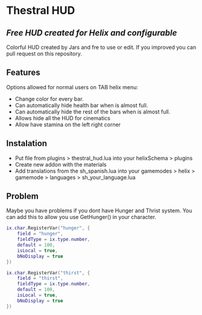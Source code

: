 # Thestral HUD
## _Free HUD created for Helix and configurable_

Colorful HUD created by Jars and fre to use or edit. If you improved you can pull request on
this repository.

## Features

Options allowed for normal users on TAB helix menu:

- Change color for every bar.
- Can automatically hide health bar when is almost full.
- Can automatically hide the rest of the bars when is almost full.
- Allows hide all the HUD for cinematics
- Allow have stamina on the left right corner

## Instalation
- Put file from plugins > thestral_hud.lua into your helixSchema > plugins
- Create new addon with the materials
- Add translations from the sh_spanish.lua into your gamemodes > helix > gamemode > languages > sh_your_language.lua


## Problem
Maybe you have problems if you dont have Hunger and Thrist system.
You can add this to allow you use GetHunger() in your character.
```lua
ix.char.RegisterVar("hunger", {
	field = "hunger",
	fieldType = ix.type.number,
	default = 100,
	isLocal = true,
	bNoDisplay = true
})

ix.char.RegisterVar("thirst", {
	field = "thirst",
	fieldType = ix.type.number,
	default = 100,
	isLocal = true,
	bNoDisplay = true
})
```
